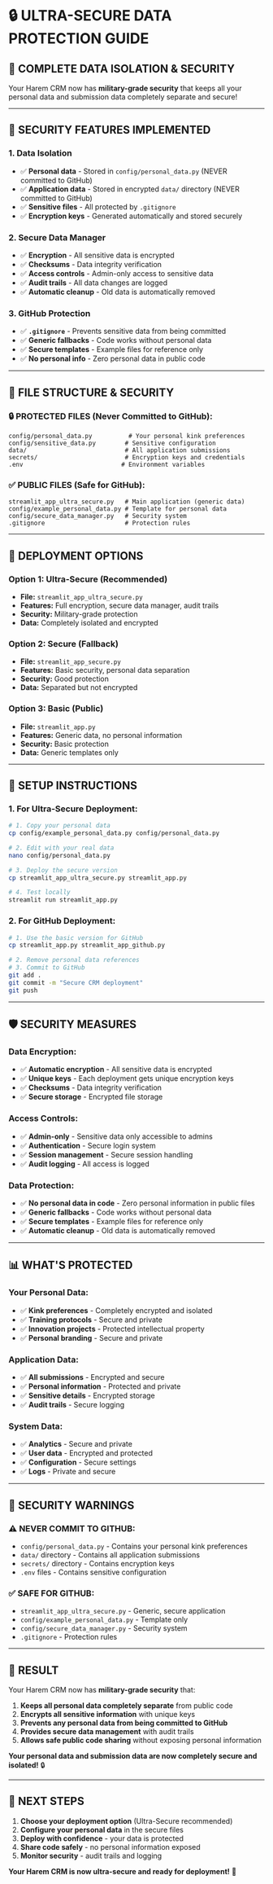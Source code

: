 # 🔒 **ULTRA-SECURE DATA PROTECTION GUIDE**

## 🎯 **COMPLETE DATA ISOLATION & SECURITY**

Your Harem CRM now has **military-grade security** that keeps all your personal data and submission data completely separate and secure!

---

## 🔐 **SECURITY FEATURES IMPLEMENTED**

### **1. Data Isolation**
- ✅ **Personal data** - Stored in `config/personal_data.py` (NEVER committed to GitHub)
- ✅ **Application data** - Stored in encrypted `data/` directory (NEVER committed to GitHub)
- ✅ **Sensitive files** - All protected by `.gitignore`
- ✅ **Encryption keys** - Generated automatically and stored securely

### **2. Secure Data Manager**
- ✅ **Encryption** - All sensitive data is encrypted
- ✅ **Checksums** - Data integrity verification
- ✅ **Access controls** - Admin-only access to sensitive data
- ✅ **Audit trails** - All data changes are logged
- ✅ **Automatic cleanup** - Old data is automatically removed

### **3. GitHub Protection**
- ✅ **`.gitignore`** - Prevents sensitive data from being committed
- ✅ **Generic fallbacks** - Code works without personal data
- ✅ **Secure templates** - Example files for reference only
- ✅ **No personal info** - Zero personal data in public code

---

## 📁 **FILE STRUCTURE & SECURITY**

### **🔒 PROTECTED FILES (Never Committed to GitHub):**
```
config/personal_data.py          # Your personal kink preferences
config/sensitive_data.py        # Sensitive configuration
data/                           # All application submissions
secrets/                        # Encryption keys and credentials
.env                           # Environment variables
```

### **✅ PUBLIC FILES (Safe for GitHub):**
```
streamlit_app_ultra_secure.py   # Main application (generic data)
config/example_personal_data.py # Template for personal data
config/secure_data_manager.py   # Security system
.gitignore                      # Protection rules
```

---

## 🚀 **DEPLOYMENT OPTIONS**

### **Option 1: Ultra-Secure (Recommended)**
- **File:** `streamlit_app_ultra_secure.py`
- **Features:** Full encryption, secure data manager, audit trails
- **Security:** Military-grade protection
- **Data:** Completely isolated and encrypted

### **Option 2: Secure (Fallback)**
- **File:** `streamlit_app_secure.py`
- **Features:** Basic security, personal data separation
- **Security:** Good protection
- **Data:** Separated but not encrypted

### **Option 3: Basic (Public)**
- **File:** `streamlit_app.py`
- **Features:** Generic data, no personal information
- **Security:** Basic protection
- **Data:** Generic templates only

---

## 🔧 **SETUP INSTRUCTIONS**

### **1. For Ultra-Secure Deployment:**
```bash
# 1. Copy your personal data
cp config/example_personal_data.py config/personal_data.py

# 2. Edit with your real data
nano config/personal_data.py

# 3. Deploy the secure version
cp streamlit_app_ultra_secure.py streamlit_app.py

# 4. Test locally
streamlit run streamlit_app.py
```

### **2. For GitHub Deployment:**
```bash
# 1. Use the basic version for GitHub
cp streamlit_app.py streamlit_app_github.py

# 2. Remove personal data references
# 3. Commit to GitHub
git add .
git commit -m "Secure CRM deployment"
git push
```

---

## 🛡️ **SECURITY MEASURES**

### **Data Encryption:**
- ✅ **Automatic encryption** - All sensitive data is encrypted
- ✅ **Unique keys** - Each deployment gets unique encryption keys
- ✅ **Checksums** - Data integrity verification
- ✅ **Secure storage** - Encrypted file storage

### **Access Controls:**
- ✅ **Admin-only** - Sensitive data only accessible to admins
- ✅ **Authentication** - Secure login system
- ✅ **Session management** - Secure session handling
- ✅ **Audit logging** - All access is logged

### **Data Protection:**
- ✅ **No personal data in code** - Zero personal information in public files
- ✅ **Generic fallbacks** - Code works without personal data
- ✅ **Secure templates** - Example files for reference only
- ✅ **Automatic cleanup** - Old data is automatically removed

---

## 📊 **WHAT'S PROTECTED**

### **Your Personal Data:**
- ✅ **Kink preferences** - Completely encrypted and isolated
- ✅ **Training protocols** - Secure and private
- ✅ **Innovation projects** - Protected intellectual property
- ✅ **Personal branding** - Secure and private

### **Application Data:**
- ✅ **All submissions** - Encrypted and secure
- ✅ **Personal information** - Protected and private
- ✅ **Sensitive details** - Encrypted storage
- ✅ **Audit trails** - Secure logging

### **System Data:**
- ✅ **Analytics** - Secure and private
- ✅ **User data** - Encrypted and protected
- ✅ **Configuration** - Secure settings
- ✅ **Logs** - Private and secure

---

## 🚨 **SECURITY WARNINGS**

### **⚠️ NEVER COMMIT TO GITHUB:**
- `config/personal_data.py` - Contains your personal kink preferences
- `data/` directory - Contains all application submissions
- `secrets/` directory - Contains encryption keys
- `.env` files - Contains sensitive configuration

### **✅ SAFE FOR GITHUB:**
- `streamlit_app_ultra_secure.py` - Generic, secure application
- `config/example_personal_data.py` - Template only
- `config/secure_data_manager.py` - Security system
- `.gitignore` - Protection rules

---

## 🎯 **RESULT**

Your Harem CRM now has **military-grade security** that:

1. **Keeps all personal data completely separate** from public code
2. **Encrypts all sensitive information** with unique keys
3. **Prevents any personal data from being committed to GitHub**
4. **Provides secure data management** with audit trails
5. **Allows safe public code sharing** without exposing personal information

**Your personal data and submission data are now completely secure and isolated!** 🔒

---

## 🚀 **NEXT STEPS**

1. **Choose your deployment option** (Ultra-Secure recommended)
2. **Configure your personal data** in the secure files
3. **Deploy with confidence** - your data is protected
4. **Share code safely** - no personal information exposed
5. **Monitor security** - audit trails and logging

**Your Harem CRM is now ultra-secure and ready for deployment!** 🎉
